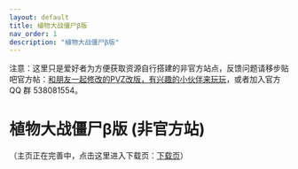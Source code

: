 ```yaml
---
layout: default
title: 植物大战僵尸β版
nav_order: 1
description: "植物大战僵尸β版"
---
```


注意：这里只是爱好者为方便获取资源自行搭建的非官方站点，反馈问题请移步贴吧官方帖：[和朋友一起修改的PVZ改版，有兴趣的小伙伴来玩玩](https://tieba.baidu.com/p/6213298134)，或者加入官方 QQ 群 538081554。

# 植物大战僵尸β版 (非官方站)

（主页正在完善中，点击这里进入下载页：[下载页](/download.html)）